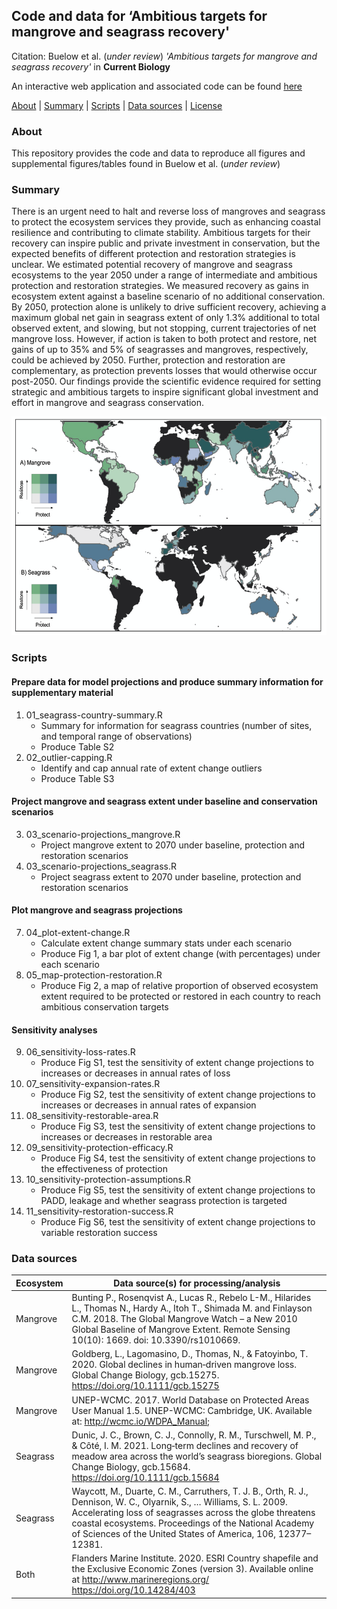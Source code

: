 ## Code and data for ‘Ambitious targets for mangrove and seagrass recovery'

Citation: Buelow et al. (*under review*) *'Ambitious targets for mangrove and seagrass recovery'* in **Current Biology**

An interactive web application and associated code can be found [here](https://github.com/cabuelow/target-setting-app)

[About](#about) | [Summary](#summary) | [Scripts](#scripts) | [Data sources](#data-sources) | [License](LICENSE)

### About

This repository provides the code and data to reproduce all figures and supplemental figures/tables found in Buelow et al. (*under review*)

### Summary

There is an urgent need to halt and reverse loss of mangroves and seagrass to protect the ecosystem services they provide, such as enhancing coastal resilience and contributing to climate stability. Ambitious targets for their recovery can inspire public and private investment in conservation, but the expected benefits of different protection and restoration strategies is unclear. We estimated potential recovery of mangrove and seagrass ecosystems to the year 2050 under a range of intermediate and ambitious protection and restoration strategies. We measured recovery as gains in ecosystem extent against a baseline scenario of no additional conservation. By 2050, protection alone is unlikely to drive sufficient recovery, achieving a maximum global net gain in seagrass extent of only 1.3% additional to total observed extent, and slowing, but not stopping, current trajectories of net mangrove loss. However, if action is taken to both protect and restore, net gains of up to 35% and 5% of seagrasses and mangroves, respectively, could be achieved by 2050. Further, protection and restoration are complementary, as protection prevents losses that would otherwise occur post-2050. Our findings provide the scientific evidence required for setting strategic and ambitious targets to inspire significant global investment and effort in mangrove and seagrass conservation. 

<p align="center">
  <img width="600" height="350" src="https://github.com/cabuelow/ambitious-targets/blob/main/map.png">
</p>

### Scripts

#### Prepare data for model projections and produce summary information for supplementary material

1. 01_seagrass-country-summary.R
    - Summary for information for seagrass countries (number of sites, and temporal range of observations)
    - Produce Table S2
2. 02_outlier-capping.R
    - Identify and cap annual rate of extent change outliers
    - Produce Table S3

#### Project mangrove and seagrass extent under baseline and conservation scenarios

3. 03_scenario-projections_mangrove.R
    - Project mangrove extent to 2070 under baseline, protection and restoration scenarios 
4. 03_scenario-projections_seagrass.R
    - Project seagrass extent to 2070 under baseline, protection and restoration scenarios 

#### Plot mangrove and seagrass projections

7. 04_plot-extent-change.R
   - Calculate extent change summary stats under each scenario
   - Produce Fig 1, a bar plot of extent change (with percentages) under each scenario
8. 05_map-protection-restoration.R
   - Produce Fig 2, a map of relative proportion of observed ecosystem extent required to be protected or restored in each country to reach ambitious conservation targets

#### Sensitivity analyses

9. 06_sensitivity-loss-rates.R
   - Produce Fig S1, test the sensitivity of extent change projections to increases or decreases in annual rates of loss
10. 07_sensitivity-expansion-rates.R
    - Produce Fig S2, test the sensitivity of extent change projections to increases or decreases in annual rates of expansion
11. 08_sensitivity-restorable-area.R
    - Produce Fig S3, test the sensitivity of extent change projections to increases or decreases in restorable area
12. 09_sensitivity-protection-efficacy.R
    - Produce Fig S4, test the sensitivity of extent change projections to the effectiveness of protection
13. 10_sensitivity-protection-assumptions.R
    - Produce Fig S5, test the sensitivity of extent change projections to PADD, leakage and whether seagrass protection is targeted
14. 11_sensitivity-restoration-success.R
    - Produce Fig S6, test the sensitivity of extent change projections to variable restoration success

### Data sources

| Ecosystem  | Data source(s) for processing/analysis |
| ------------- | ------------- |
| Mangrove | Bunting P., Rosenqvist A., Lucas R., Rebelo L-M., Hilarides L., Thomas N., Hardy A., Itoh T., Shimada M. and Finlayson C.M. 2018. The Global Mangrove Watch – a New 2010 Global Baseline of Mangrove Extent. Remote Sensing 10(10): 1669. doi: 10.3390/rs1010669.
| Mangrove | Goldberg, L., Lagomasino, D., Thomas, N., & Fatoyinbo, T. 2020. Global declines in human‐driven mangrove loss. Global Change Biology, gcb.15275. https://doi.org/10.1111/gcb.15275
| Mangrove | UNEP-WCMC. 2017. World Database on Protected Areas User Manual 1.5. UNEP-WCMC: Cambridge, UK. Available at: http://wcmc.io/WDPA_Manual; |
| Seagrass | Dunic, J. C., Brown, C. J., Connolly, R. M., Turschwell, M. P., & Côté, I. M. 2021. Long‐term declines and recovery of meadow area across the world’s seagrass bioregions. Global Change Biology, gcb.15684. https://doi.org/10.1111/gcb.15684
| Seagrass | Waycott, M., Duarte, C. M., Carruthers, T. J. B., Orth, R. J., Dennison, W. C., Olyarnik, S., … Williams, S. L. 2009. Accelerating loss of seagrasses across the globe threatens coastal ecosystems. Proceedings of the National Academy of Sciences of the United States of America, 106, 12377–12381. |
| Both | Flanders Marine Institute. 2020. ESRI Country shapefile and the Exclusive Economic Zones (version 3). Available online at http://www.marineregions.org/ https://doi.org/10.14284/403 |

